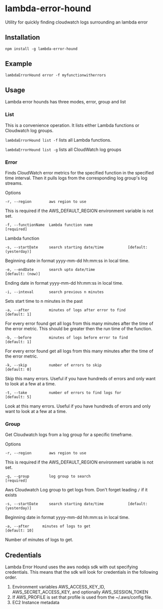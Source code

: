 # lambda-error-hound
Utility for quickly finding cloudwatch logs surrounding an lambda error 

## Installation

`npm install -g lambda-error-hound`

## Example

`lambdaErrorHound error -f myfunctionwitherrors`

## Usage

Lambda error hounds has three modes, error, group and list

### List
This is a convenience operation. It lists either Lambda functions or Cloudwatch log groups.

`lambdaErrorHound list -f` lists all Lambda functions.

`lambdaErrorHound list -g` lists all CloudWatch log groups


### Error
Finds CloudWatch error metrics for the specified function in the specified time interval. Then it pulls logs from the corresponding log group's log streams.

Options

	-r, --region        aws region to use

This is required if the AWS_DEFAULT_REGION environment variable is not set.

	-f, --functionName  Lambda function name                            [required]

Lambda function

	-s, --startDate     search starting date/time           [default: (yesterday)]

Beginning date in format yyyy-mm-dd hh:mm:ss in local time.

	-e, --endDate       search upto date/time                     [default: (now)]

Ending date in format yyyy-mm-dd hh:mm:ss in local time.

	-i, --inteval       search previous n minutes

Sets start time to n minutes in the past

	-a, --after         minutes of logs after error to find           [default: 1]

For every error found get all logs from this many minutes after the time of the error metric.
This should be greater then the run time of the function.

	-b, --before        minutes of logs before error to find          [default: 1]

For every error found get all logs from this many minutes after the time of the error metric.

	-k, --skip          number of errors to skip                      [default: 0]

Skip this many errors. Useful if you have hundreds of errors and only want to look at a few at a time.

	-t, --take          number of errors to find logs for             [default: 5]

Look at this many errors. Useful if you have hundreds of errors and only want to look at a few at a time.

### Group
Get Cloudwatch logs from a log group for a specific timeframe.

Options

	-r, --region        aws region to use

This is required if the AWS_DEFAULT_REGION environment variable is not set.

	-g, --group         log group to search                             [required]

Aws Cloudwatch Log group to get logs from. Don't forget leading `/` if it exists

	-s, --startDate     search starting date/time           [default: (yesterday)]

Beginning date in format yyyy-mm-dd hh:mm:ss in local time.

    -a, --after      minutes of logs to get                          [default: 10]

Number of minutes of logs to get.


## Credentials

Lambda Error Hound uses the aws nodejs sdk with out specifying credentials.
This means that the sdk will look for credentials in the following order.
  1. Environment variables AWS_ACCESS_KEY_ID, AWS_SECRET_ACCESS_KEY, and optionally AWS_SESSION_TOKEN
  2. If AWS_PROFILE is set that profile is used from the ~/.aws/config file.
  3. EC2 Instance metadata

